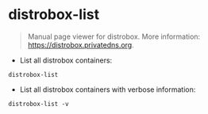# distrobox-list

> Manual page viewer for distrobox.
> More information: <https://distrobox.privatedns.org>.

- List all distrobox containers:

`distrobox-list`

- List all distrobox containers with verbose information:

`distrobox-list -v`
